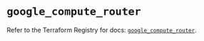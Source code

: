 # `google_compute_router`

Refer to the Terraform Registry for docs: [`google_compute_router`](https://registry.terraform.io/providers/hashicorp/google-beta/6.10.0/docs/resources/google_compute_router).
